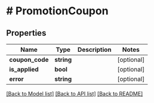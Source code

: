 # # PromotionCoupon

## Properties

Name | Type | Description | Notes
------------ | ------------- | ------------- | -------------
**coupon_code** | **string** |  | [optional] 
**is_applied** | **bool** |  | [optional] 
**error** | **string** |  | [optional] 

[[Back to Model list]](../../README.md#documentation-for-models) [[Back to API list]](../../README.md#documentation-for-api-endpoints) [[Back to README]](../../README.md)


